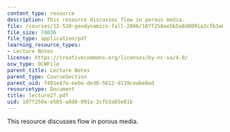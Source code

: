 ```yaml
---
content_type: resource
description: This resource discusses flow in porous media.
file: /courses/12-520-geodynamics-fall-2006/107f250ae5b5a8d8091a2cfb3a65e81b_lecture27.pdf
file_size: 74036
file_type: application/pdf
learning_resource_types:
- Lecture Notes
license: https://creativecommons.org/licenses/by-nc-sa/4.0/
ocw_type: OCWFile
parent_title: Lecture Notes
parent_type: CourseSection
parent_uid: f491e47a-eebe-de30-5612-d139ceabe8ad
resourcetype: Document
title: lecture27.pdf
uid: 107f250a-e5b5-a8d8-091a-2cfb3a65e81b
---
```

This resource discusses flow in porous media.